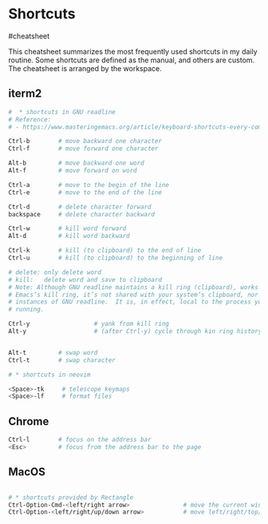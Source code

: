 # Shortcuts

#cheatsheet

This cheatsheet summarizes the most frequently used shortcuts in my daily routine. 
Some shortcuts are defined as the manual, and  others are custom. The cheatsheet is 
arranged by the workspace.

## iterm2 

```bash
#  * shortcuts in GNU readline
# Reference:
# - https://www.masteringemacs.org/article/keyboard-shortcuts-every-command-line-hacker-should-know-about-gnu-readline

Ctrl-b        # move backward one character
Ctrl-f        # move forward one character

Alt-b         # move backward one word
Alt-f         # move forward on word

Ctrl-a        # move to the begin of the line
Ctrl-e        # move to the end of the line

Ctrl-d        # delete character forward
backspace     # delete character backward

Ctrl-w        # kill word forward
Alt-d         # kill word backward

Ctrl-k        # kill (to clipboard) to the end of line
Ctrl-u        # kill (to clipboard) to the beginning of line

# delete: only delete word
# kill:   delete word and save to clipboard
# Note: Although GNU readline maintains a kill ring (clipboard), works much like
# Emacs’s kill ring, it’s not shared with your system’s clipboard, nor any other
# instances of GNU readline.  It is, in effect, local to the process you’re
# running.

Ctrl-y                  # yank from kill ring
Alt-y                   # (after Ctrl-y) cycle through kin ring history


Alt-t         # swap word
Ctrl-t        # swap character

# * shortcuts in neovim

<Space>-tk     # telescope keymaps
<Space>-lf     # format files
```

## Chrome

```bash
Ctrl-l        # focus on the address bar 
<Esc>         # focus from the address bar to the page
```

## MacOS  

```bash

# * shortcuts provided by Rectangle
Ctrl-Option-Cmd-<left/right arrow>               # move the current window the left/right screen 
Ctrl-Option-<left/right/up/down arrow>           # move left/right/top/bottom half

```
